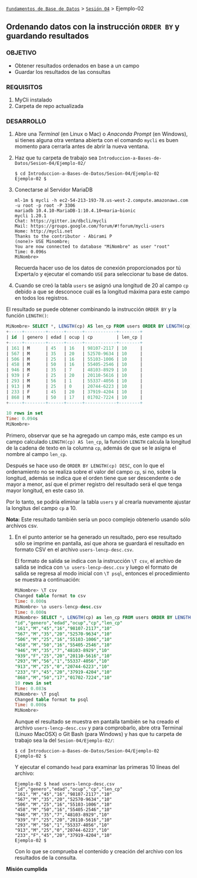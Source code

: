 [`Fundamentos de Base de Datos`](../../Readme.md) > [`Sesión 04`](../Readme.md) > Ejemplo-02
## Ordenando datos con la instrucción `ORDER BY` y guardando resultados

### OBJETIVO
- Obtener resultados ordenados en base a un campo
- Guardar los resultados de las consultas

### REQUISITOS
1. MyCli instalado
1. Carpeta de repo actualizada

### DESARROLLO
1. Abre una _Terminal_ (en Linux o Mac) o _Anaconda Prompt_ (en Windows), si tienes alguna otra ventana abierta con el comando `mycli` es buen momento para cerrarla antes de abrir la nueva ventana.

1. Haz que tu carpeta de trabajo sea `Introduccion-a-Bases-de-Datos/Sesion-04/Ejemplo-02/`
   ```console
   $ cd Introduccion-a-Bases-de-Datos/Sesion-04/Ejemplo-02
   Ejemplo-02 $
   ```

1. Conectarse al Servidor MariaDB
   ```console
   ml-1m $ mycli -h ec2-54-213-193-78.us-west-2.compute.amazonaws.com -u root -p root -P 3306
   mariadb 10.4.10-MariaDB-1:10.4.10+maria~bionic
   mycli 1.20.1
   Chat: https://gitter.im/dbcli/mycli
   Mail: https://groups.google.com/forum/#!forum/mycli-users
   Home: http://mycli.net
   Thanks to the contributor - Abirami P
   (none)> USE Minombre;
   You are now connected to database "MiNombre" as user "root"
   Time: 0.096s
   MiNombre>
   ```
   Recuerda hacer uso de los datos de conexión proporcionados por tú Experta/o y ejecutar el comando `USE` para seleccionar tu base de datos.

1. Cuando se creó la tabla `users` se asignó una longitud de 20 al campo `cp` debido a que se desconoce cuál es la longitud máxima para este campo en todos los registros.

  El resultado se puede obtener combinando la instrucción `ORDER BY` y la función `LENGTH()`:
  ```sql
  MiNombre> SELECT *, LENGTH(cp) AS len_cp FROM users ORDER BY LENGTH(cp) DESC LIMIT 10;
  +-----+--------+------+------+------------+--------+
  | id  | genero | edad | ocup | cp         | len_cp |
  +-----+--------+------+------+------------+--------+
  | 161 | M      | 45   | 16   | 98107-2117 | 10     |
  | 567 | M      | 35   | 20   | 52570-9634 | 10     |
  | 506 | M      | 25   | 16   | 55103-1006 | 10     |
  | 458 | M      | 50   | 16   | 55405-2546 | 10     |
  | 946 | M      | 35   | 7    | 48103-8929 | 10     |
  | 939 | F      | 25   | 20   | 20110-5616 | 10     |
  | 293 | M      | 56   | 1    | 55337-4056 | 10     |
  | 913 | M      | 25   | 0    | 20744-6223 | 10     |
  | 233 | F      | 45   | 20   | 37919-4204 | 10     |
  | 868 | M      | 50   | 17   | 01702-7224 | 10     |
  +-----+--------+------+------+------------+--------+

  10 rows in set
  Time: 0.094s
  MiNombre>  
  ```
  Primero, observar que se ha agregado un campo más, este campo es un campo calculado `LENGTH(cp) AS len_cp`, la función `LENGTH` calcula la longitud de la cadena de texto en la columna `cp`, además de que se le asigna el nombre al campo `len_cp`.

  Después se hace uso de `ORDER BY LENGTH(cp) DESC`, con lo que el ordenamiento no se realiza sobre el valor del campo `cp`, si no, sobre la longitud, además se indica que el orden tiene que ser descendente o de mayor a menor, así que el primer registro del resultado será el que tenga mayor longitud, en este caso `10`.

  Por lo tanto, se podría eliminar la tabla `users` y al crearla nuevamente ajustar la longitus del campo `cp` a 10.

  __Nota:__ Este resultado también sería un poco complejo obtenerlo usando sólo archivos csv.

1. En el punto anterior se ha generado un resultado, pero ese resultado sólo se imprime en pantalla, así que ahora se guardará el resultado en formato CSV en el archivo `users-lencp-desc.csv`.

   El formato de salida se indica con la instrucción `\T csv`, el archivo de salida se indica con `\o users-lencp-desc.csv` y luego el formato de salida se regresa al modo inicial con `\T psql`, entonces el procedimiento se muestra a continuación:
   ```sql
   MiNombre> \T csv
   Changed table format to csv
   Time: 0.000s
   MiNombre> \o users-lencp-desc.csv
   Time: 0.000s
   MiNombre> SELECT *, LENGTH(cp) as len_cp FROM users ORDER BY LENGTH(cp) DESC LIMIT 10;
   "id","genero","edad","ocup","cp","len_cp"
   "161","M","45","16","98107-2117","10"
   "567","M","35","20","52570-9634","10"
   "506","M","25","16","55103-1006","10"
   "458","M","50","16","55405-2546","10"
   "946","M","35","7","48103-8929","10"
   "939","F","25","20","20110-5616","10"
   "293","M","56","1","55337-4056","10"
   "913","M","25","0","20744-6223","10"
   "233","F","45","20","37919-4204","10"
   "868","M","50","17","01702-7224","10"
   10 rows in set
   Time: 0.083s
   MiNombre> \T psql
   Changed table format to psql
   Time: 0.000s
   MiNombre>  
   ```
   Aunque el resultado se muestra en pantalla también se ha creado el archivo `users-lencp-desc.csv` y para comprobarlo, abre otra Terminal (Linuxo MacOSX) o Git Bash (para Windows) y has que tu carpeta de trabajo sea la del `Sesion-04/Ejemplo-02/`:
   ```console
   $ cd Introduccion-a-Bases-de-Datos/Sesion-04/Ejemplo-02
   Ejemplo-02 $
   ```
   Y ejecutar el comando `head` para examinar las primeras 10 líneas del archivo:
   ```console
   Ejemplo-02 $ head users-lencp-desc.csv
   "id","genero","edad","ocup","cp","len_cp"
   "161","M","45","16","98107-2117","10"
   "567","M","35","20","52570-9634","10"
   "506","M","25","16","55103-1006","10"
   "458","M","50","16","55405-2546","10"
   "946","M","35","7","48103-8929","10"
   "939","F","25","20","20110-5616","10"
   "293","M","56","1","55337-4056","10"
   "913","M","25","0","20744-6223","10"
   "233","F","45","20","37919-4204","10"
   Ejemplo-02 $
   ```
   Con lo que se comprueba el contenido y creación del archivo con los resultados de la consulta.
   
__Misión cumplida__
